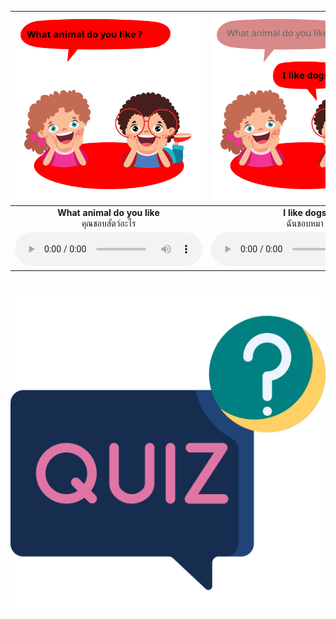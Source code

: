 <div class="carrousel">


|![](/media/img/Likes&#x20;and&#x20;dislikes__What&#x20;animal&#x20;do&#x20;you&#x20;like.svg)|![](/media/img/Likes&#x20;and&#x20;dislikes__I&#x20;like&#x20;dogs.svg)|![](/media/img/Likes&#x20;and&#x20;dislikes__What&#x20;sport&#x20;do&#x20;you&#x20;like.svg)|![](/media/img/Likes&#x20;and&#x20;dislikes__I&#x20;like&#x20;tennis.svg)|![](/media/img/Likes&#x20;and&#x20;dislikes__What&#x20;kind&#x20;of&#x20;music&#x20;do&#x20;you&#x20;like.svg)|![](/media/img/Likes&#x20;and&#x20;dislikes__I&#x20;like&#x20;pop&#x20;music.svg)|![](/media/img/Likes&#x20;and&#x20;dislikes__Who&#x20;is&#x20;your&#x20;favorite&#x20;actor.svg)|![](/media/img/Likes&#x20;and&#x20;dislikes__James&#x20;is&#x20;my&#x20;favorite&#x20;actor.svg)|![](/media/img/Likes&#x20;and&#x20;dislikes__Who&#x20;is&#x20;your&#x20;favorite&#x20;singer.svg)|![](/media/img/Likes&#x20;and&#x20;dislikes__Lisa&#x20;is&#x20;my&#x20;favorite&#x20;singer.svg)|![](/media/img/Likes&#x20;and&#x20;dislikes__Do&#x20;you&#x20;like&#x20;cat.svg)|![](/media/img/Likes&#x20;and&#x20;dislikes__Yes&#x20;I&#x20;like&#x20;cats.svg)|![](/media/img/Likes&#x20;and&#x20;dislikes__Do&#x20;you&#x20;like&#x20;listening&#x20;to&#x20;music.svg)|![](/media/img/Likes&#x20;and&#x20;dislikes__Yes&#x20;i&#x20;like&#x20;listenning&#x20;to&#x20;music.svg)|![](/media/img/Likes&#x20;and&#x20;dislikes__Do&#x20;you&#x20;like&#x20;swimming.svg)|![](/media/img/Likes&#x20;and&#x20;dislikes__Yes&#x20;I&#x20;like&#x20;swimming.svg)|![](/media/img/Likes&#x20;and&#x20;dislikes__Do&#x20;you&#x20;like&#x20;cooking.svg)|![](/media/img/Likes&#x20;and&#x20;dislikes__Yes&#x20;I&#x20;like&#x20;cooking.svg)|
| :----: | :----: | :----: | :----: | :----: | :----: | :----: | :----: | :----: | :----: | :----: | :----: | :----: | :----: | :----: | :----: | :----: | :----: |
|**What animal do you like**<br>คุณชอบสัตว์อะไร|**I like dogs**<br>ฉันชอบหมา|**What sport do you like**<br>คุณชอบกีฬาอะไร|**I like tennis**<br>ฉันชอบเทนนิส|**What kind of music do you like**<br>เพลงแบบไหนที่คุณชอบคะ|**I like pop music**<br>ฉันชอบเพลงป๊อป|**Who is your favorite actor**<br>ใครคือนักแสดงคนโปรดของคุณ|**James is my favorite actor**<br>เจมส์เป็นนักแสดงคนโปรดของฉัน|**Who is your favorite singer**<br>ใครคือนักร้องคนโปรดของคุณ|**Lisa is my favorite singer**<br>ลิซ่าเป็นนักร้องคนโปรดของฉัน|**Do you like cat**<br>คุณชอบแมวไหม|**Yes I like cats**<br>ค่ะ ฉันชอบแมว|**Do you like listening to music**<br>คุณชอบฟังเพลงไหม|**Yes i like listenning to music**<br>ใช่ ฉันชอบฟังเพลง|**Do you like swimming**<br>คุณชอบว่ายน้ําไหม|**Yes I like swimming**<br>ใช่ ฉันชอบว่ายน้ํา|**Do you like cooking**<br>คุณชอบทําอาหารไหม|**Yes I like cooking**<br>ใช่ ฉันชอบทําอาหาร|
|![](/media/audio/What&#x20;animal&#x20;do&#x20;you&#x20;like.mp3)|![](/media/audio/I&#x20;like&#x20;dogs.mp3)|![](/media/audio/What&#x20;sport&#x20;do&#x20;you&#x20;like.mp3)|![](/media/audio/I&#x20;like&#x20;tennis.mp3)|![](/media/audio/What&#x20;kind&#x20;of&#x20;music&#x20;do&#x20;you&#x20;like.mp3)|![](/media/audio/I&#x20;like&#x20;pop&#x20;music.mp3)|![](/media/audio/Who&#x20;is&#x20;your&#x20;favorite&#x20;actor.mp3)|![](/media/audio/James&#x20;is&#x20;my&#x20;favorite&#x20;actor.mp3)|![](/media/audio/Who&#x20;is&#x20;your&#x20;favorite&#x20;singer.mp3)|![](/media/audio/Lisa&#x20;is&#x20;my&#x20;favorite&#x20;singer.mp3)|![](/media/audio/Do&#x20;you&#x20;like&#x20;cat.mp3)|![](/media/audio/Yes&#x20;I&#x20;like&#x20;cats.mp3)|![](/media/audio/Do&#x20;you&#x20;like&#x20;listening&#x20;to&#x20;music.mp3)|![](/media/audio/Yes&#x20;i&#x20;like&#x20;listenning&#x20;to&#x20;music.mp3)|![](/media/audio/Do&#x20;you&#x20;like&#x20;swimming.mp3)|![](/media/audio/Yes&#x20;I&#x20;like&#x20;swimming.mp3)|![](/media/audio/Do&#x20;you&#x20;like&#x20;cooking.mp3)|![](/media/audio/Yes&#x20;I&#x20;like&#x20;cooking.mp3)|

</div>



# ![icon](/media/icons/quiz.svg) 

